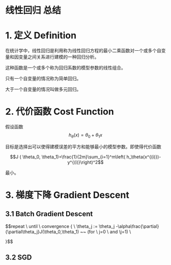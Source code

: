 # 线性回归 总结

# 1. 定义 Definition

在统计学中，线性回归是利用称为线性回归方程的最小二乘函数对一个或多个自变量和因变量之间关系进行建模的一种回归分析。

这种函数是一个或多个称为回归系数的模型参数的线性组合。

只有一个自变量的情况称为简单回归。

大于一个自变量的情况叫做多元回归。

# 2. 代价函数 Cost Function

假设函数 $$h_\theta(x)=\theta_0+\theta_1x$$

目标是选择出可以使得建模误差的平方和能够最小的模型参数。即使得代价函数

$$J ( \theta_0, \theta_1)=\frac{1}{2m}\sum_{i=1}^m\left( h_\theta(x^{(i)})-y^{(i)}\right)^2$$

最小。

# 3. 梯度下降 Gradient Descent

## 3.1 Batch Gradient Descent

$$repeat \ until \ convergence \{ \\
 \theta_j := \theta_j -\alpha\frac{\partial}{\partial\theta_j}J(\theta_0,\theta_1) ~~ (for \ j=0 \ and \j=1) \\

\}$$

## 3.2 SGD

